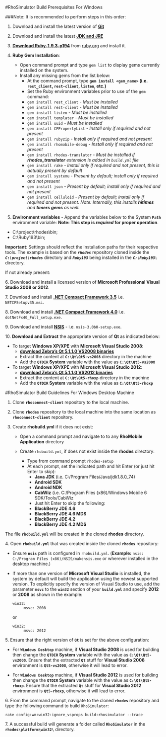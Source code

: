 #RhoSimulator Build Prerequisites For Windows

###Note: It is recommended to perform steps in this order:

1. Download and install the latest version of **[Git](https://git-scm.com/download/win)** 

2.  Download and install the latest **[JDK and JRE](http://www.oracle.com/technetwork/java/javase/downloads/jdk8-downloads-2133151.html)** 

3. **[Download Ruby-1.9.3-p194](http://dl.bintray.com/oneclick/rubyinstaller/rubyinstaller-1.9.3-p194.exe)** from [ruby.org]( http://rubyinstaller.org/downloads/archives) and install it.

4. **Ruby Gem Installation**:
	* Open command prompt and type ```gem list``` to display gems currently installed on the system. 
	* Install any missing gems from the list below: 
		* At the command prompt, type **```gem install <gem_name>``` (i.e. ```rest_client```, ```rest-client```, ```listen```, etc.)** 
		* Set the Ruby environment variables prior to use of the ```gem``` command:
		- ```gem install rest_client``` 	<i>- Must be installed</i>
		- ```gem install rest-client```		<i>- Must be installed</i>
		- ```gem install listen```			<i>- Must be installed</i>
		- ```gem install templater``` 		<i>- Must be installed</i>
		- ```gem install uuid```			<i>- Must be installed</i>
		- ```gem install CFPropertyList```	<i>- Install only if required and not present</i>
		- ```gem install rubyzip``` <i>- Install only if required and not present</i>
		- ```gem install rhomobile-debug``` <i>- Install only if required and not present</i>
		- ```gem install rhodes-translator``` <i>- Must be installed if ***rhodes_translator*** extension is added in ```build.yml``` file</i>
		- ```gem install rake``` 			<i>- Install only if required and not present, this is actually present by default</i>
		- ```gem install systemu```			<i>- Present by default; install only if required and not present</i>
		- ```gem install json``` 			<i>- Present by default; install only if required and not present</i>
		- ```gem install celluloid```		<i>- Present by default; install only if required and not present. Note: Internally, this installs **hitimes** and **timers** **gems** as well.</i>

5. **Environment variables** - Append the variables below to the System **`Path`** environment variable: 
**Note: This step is _required_ for proper operation**. 

* C:\project\rhodes\bin;
* C:\Ruby193\bin;

**Important**: Settings should reflect the installation paths for their respective tools. The example is based on the ***```rhodes```*** repository cloned inside the ***```C:\project\rhodes```*** directory and ***```Ruby193```*** being installed in the ***```C:\Ruby193\```*** directory. 

If not already present:

&#54;. Download and install a licensed version of **Microsoft Professional Visual Studio 2008 or 2012**.

&#55;. Download and install **[.NET Compact Framework 3.5](https://www.microsoft.com/en-sg/download/details.aspx?id=65)** i.e. ```NETCFSetupv35.msi```.

&#56;. Download and install **[.NET Compact Framework 4.0](https://www.microsoft.com/en-in/download/details.aspx?id=17851)** i.e. ```dotNetFx40_Full_setup.exe```.

&#57;. Download and install **[NSIS](http://sourceforge.net/projects/nsis/files/NSIS%203%20Pre-release/3.0b0/nsis-3.0b0-setup.exe/download)** - i.e. ```nsis-3.0b0-setup.exe```.

&#49;&#48;. **Download and Extract** the appropriate version of **Qt** as indicated below: 

- To target **Windows XP/XPE** with **Microsoft Visual Studio 2008**:
	- **[download Zebra’s Qt 5.1.1.0 VS2008 binaries](http://rhomobile-suite.s3.amazonaws.com/Qt/Qt5-vs2008.7z)**
 	- Extract the content at **```C:\Qt\Qt5-vs2008```** directory in the machine
 	- Add the **```QTDIR``` System** variable with the value as **```C:\Qt\Qt5-vs2008```**
- To target **Windows XP/XPE** with **Microsoft Visual Studio 2012**: 
	- **[download Zebra’s Qt 5.1.1.0 VS2012 binaries](http://rhomobile-suite.s3.amazonaws.com/Qt/Qt5-rhoxp.7z)**
 	- Extract the content at **```C:\Qt\Qt5-rhoxp```** directory in the machine 
 	- Add the **```QTDIR``` System** variable with the value as **```C:\Qt\Qt5-rhoxp```**

#RhoSimulator Build Guidelines For Windows Desktop Machine
1. Clone **```rhoconnect-client```** repository to the local machine.

2. Clone **```rhodes```** repository to the local machine into the same location as **```rhoconnect-client```** repository.

3. Create **rhobuild.yml** if it does not exist:
	- Open a command prompt and navigate to to any **RhoMobile Application** directory
	
	- Create ```rhobuild.yml```, if does not exist inside the **rhodes** directory:
		- Type from command prompt ```rhodes-setup```
		- At each prompt, set the indicated path and hit Enter (or just hit Enter to skip):
			- **Java JDK** (i.e. C:/Program Files/Java/jdk1.8.0_74)
		 	- **Android SDK**  
		 	- **Android NDK** 
		 	- **CabWiz** (i.e. C:/Program Files (x86)/Windows Mobile 6 SDK/Tools/CabWiz
			- Just hit Enter to skip the following: 
			- **BlackBerry JDE 4.6**
		 	- **BlackBerry JDE 4.6 MDS**
		 	- **BlackBerry JDE 4.2**
		 	- **BlackBerry JDE 4.2 MDS**

The file **```rhobuild.yml```** will be created in the cloned **rhodes** directory.

&#52;. Open **```rhobuild.yml```** that was created inside the cloned **```rhodes```** repository: 

   - Ensure **```nsis```** path is configured in ```rhobuild.yml```. (**Example:** ```nsis: C:/Program Files (x86)/NSIS/makensis.exe``` or wherever installed in the desktop machine.)
   - If more than one version of **Microsoft Visual Studio** is installed, the system by default will build the application using the newest supported version. To explicitly specify the version of Visual Studio to use, add the parameter **```msvc```** to the **```win32```** section of your **```build.yml```** and specify **2012** or **2008** as shown in the example: 
   
     ```
     win32:
          msvc: 2008
     ```
     or
     
     ```
     win32:
          msvc: 2012
     ```
   
&#53;. Ensure that the right version of **```Qt```** is set for the above configuration:
   
   * For **```Windows Desktop```** machine, if **Visual Studio 2008** is used for building then change the **```QTDIR``` System** variable with the value as **```C:\Qt\Qt5-vs2008```**. Ensure that the extracted **```Qt```** stuff for **Visual Studio 2008** environment is **```Qt5-vs2008```**, otherwise it will lead to error.
   
   * For **```Windows Desktop```** machine, if **Visual Studio 2012** is used for building then change the **```QTDIR``` System** variable with the value as **```C:\Qt\Qt5-rhoxp```**. Ensure that the extracted **```Qt```** stuff for **Visual Studio 2012** environment is **```Qt5-rhoxp```**, otherwise it will lead to error.
   
&#54;. From the command prompt, navigate to the cloned **```rhodes```** repository and type the following command to build ```RhoSimulator```: 

    rake config:wm:win32:ignore_vsprops build:rhosimulator --trace
     
&#55;. A successful build will generate a folder called **```RhoSimulator```** in the **```rhodes\platform\win32\```** directory.
